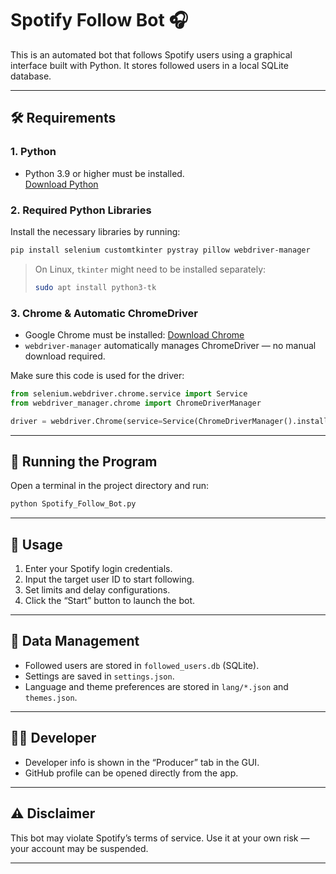 
# Spotify Follow Bot 🎧

This is an automated bot that follows Spotify users using a graphical interface built with Python. It stores followed users in a local SQLite database.

---

## 🛠 Requirements

### 1. Python
- Python 3.9 or higher must be installed.  
[Download Python](https://www.python.org/downloads/)

### 2. Required Python Libraries

Install the necessary libraries by running:

```bash
pip install selenium customtkinter pystray pillow webdriver-manager
```

> On Linux, `tkinter` might need to be installed separately:
> ```bash
> sudo apt install python3-tk
> ```

### 3. Chrome & Automatic ChromeDriver

- Google Chrome must be installed: [Download Chrome](https://www.google.com/chrome/)
- `webdriver-manager` automatically manages ChromeDriver — no manual download required.

Make sure this code is used for the driver:

```python
from selenium.webdriver.chrome.service import Service
from webdriver_manager.chrome import ChromeDriverManager

driver = webdriver.Chrome(service=Service(ChromeDriverManager().install()))
```

---

## 🚀 Running the Program

Open a terminal in the project directory and run:

```bash
python Spotify_Follow_Bot.py
```

---

## 🧾 Usage

1. Enter your Spotify login credentials.
2. Input the target user ID to start following.
3. Set limits and delay configurations.
4. Click the “Start” button to launch the bot.

---

## 💾 Data Management

- Followed users are stored in `followed_users.db` (SQLite).
- Settings are saved in `settings.json`.
- Language and theme preferences are stored in `lang/*.json` and `themes.json`.

---

## 👨‍💻 Developer

- Developer info is shown in the “Producer” tab in the GUI.
- GitHub profile can be opened directly from the app.

---

## ⚠️ Disclaimer

This bot may violate Spotify’s terms of service. Use it at your own risk — your account may be suspended.

---

